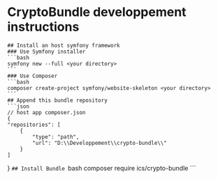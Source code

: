 # CryptoBundle developpement instructions
    ## Install an host symfony framework
    ### Use Symfony installer
    ```bash
    symfony new --full <your directory>
    ```
    ### Use Composer
    ```bash
    composer create-project symfony/website-skeleton <your directory>
    ```
    ## Append this bundle repository
    ```json
    // host app composer.json
    {
    "repositories": [
        {
            "type": "path",
            "url": "D:\\Developpement\\crypto-bundle\\"
        }
    ]
}
    ```## Install Bundle
    ```bash
    composer require ics/crypto-bundle
    ```
    